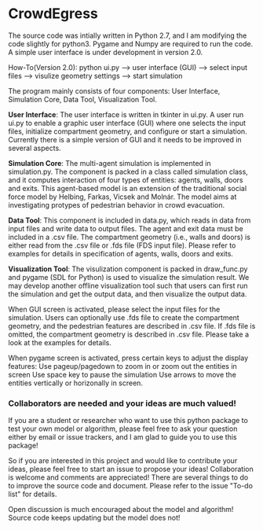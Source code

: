 # CrowdEgress

The source code was intially written in Python 2.7, and I am modifying the code slightly for python3. Pygame and Numpy are required to run the code. A simple user interface is under development in version 2.0.  

How-To(Version 2.0): python ui.py --> user interface (GUI) --> select input files --> visulize geometry settings --> start simulation

The program mainly consists of four components: User Interface, Simulation Core, Data Tool, Visualization Tool.  

**User Interface**: The user interface is written in tkinter in ui.py.  A user run ui.py to enable a graphic user interface (GUI) where one selects the input files, initialize compartment geometry, and configure or start a simulation.  Currently there is a simple version of GUI and it needs to be improved in several aspects.  

**Simulation Core**: The multi-agent simulation is implemented in simulation.py.  The component is packed in a class called simulation class, and it computes interaction of four types of entities: agents, walls, doors and exits.  This agent-based model is an extension of the traditional social force model by Helbing, Farkas, Vicsek and Molnár.  The model aims at investigating protypes of pedestrian behavior in crowd evacuation.  

**Data Tool**: This component is included in data.py, which reads in data from input files and write data to output files.  The agent and exit data must be included in a .csv file.  The compartment geometry (i.e., walls and doors) is either read from the .csv file or .fds file (FDS input file).  Please refer to examples for details in specification of agents, walls, doors and exits.  

**Visualization Tool**:  The visulization component is packed in draw_func.py and pygame (SDL for Python) is used to visualize the simulation result.  We may develop another offline visualization tool such that users can first run the simulation and get the output data, and then visualize the output data.  


When GUI screen is activated, please select the input files for the simulation.  Users can optionally use .fds file to create the compartment geometry, and the pedestrian features are described in .csv file.  If .fds file is omitted, the compartment geometry is described in .csv file.  Please take a look at the examples for details.  

When pygame screen is activated, press certain keys to adjust the display features:
Use pageup/pagedown to zoom in or zoom out the entities in screen
Use space key to pause the simulation
Use arrows to move the entities vertically or horizonally in screen.  


### Collaborators are needed and your ideas are much valued!  


If you are a student or researcher who want to use this python package to test your own model or algorithm, please feel free to ask your question either by email or issue trackers, and I am glad to guide you to use this package!  

So if you are interested in this project and would like to contribute your ideas, please feel free to start an issue to propose your ideas!  Collaboration is welcome and comments are appreciated!  There are several things to do to improve the source code and document.  Please refer to the issue "To-do list" for details.  

Open discussion is much encouraged about the model and algorithm!  
Source code keeps updating but the model does not!  

